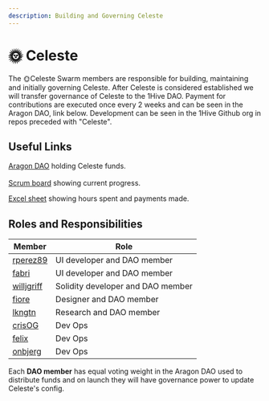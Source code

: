 ```yaml
---
description: Building and Governing Celeste
---
```


# 🌞 Celeste

The 🌞Celeste Swarm members are responsible for building, maintaining and initially governing Celeste. After Celeste is considered established we will transfer governance of Celeste to the 1Hive DAO. Payment for contributions are executed once every 2 weeks and can be seen in the Aragon DAO, link below. Development can be seen in the 1Hive Github org in repos preceded with "Celeste".

## Useful Links

[Aragon DAO](https://aragon.1hive.org/#/celeste) holding Celeste funds.\
\
[Scrum board](https://app.zenhub.com/workspaces/celeste-5f7f3362db531f00238c09ef/board) showing current progress.

[Excel sheet](https://docs.google.com/spreadsheets/d/1h2uippeueDD_lg5XTE70l3mCUU9lgxHyxie8OsAbbFg/edit#gid=0) showing hours spent and payments made.

## Roles and Responsibilities

| Member                                            | Role                              |
| ------------------------------------------------- | --------------------------------- |
| [rperez89](https://github.com/rperez89)           | UI developer and DAO member       |
| [fabri](https://github.com/fabriziovigevani)      | UI developer and DAO member       |
| [willjgriff](https://github.com/willjgriff)       | Solidity developer and DAO member |
| [fiore](https://forum.1hive.org/u/fioreb/summary) | Designer and DAO member           |
| [lkngtn](https://github.com/lkngtn)               | Research and DAO member           |
| [crisOG](https://github.com/crisog)               | Dev Ops                           |
| [felix](https://github.com/felixbbertrand)        | Dev Ops                           |
| [onbjerg](https://github.com/onbjerg)             | Dev Ops                           |

Each **DAO member** has equal voting weight in the Aragon DAO used to distribute funds and on launch they will have governance power to update Celeste's config. 
